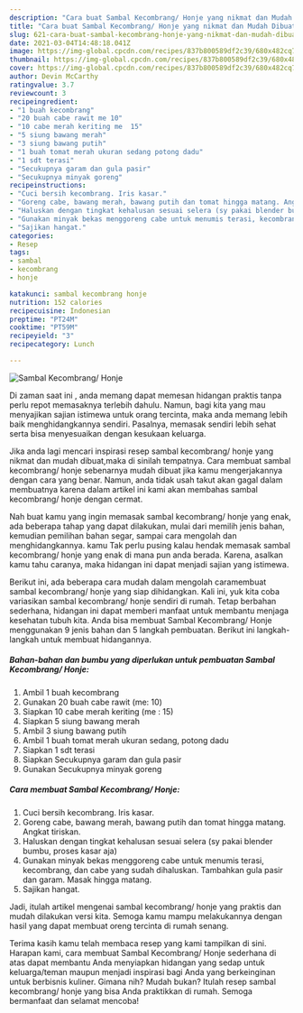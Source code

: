 ```yaml
---
description: "Cara buat Sambal Kecombrang/ Honje yang nikmat dan Mudah Dibuat"
title: "Cara buat Sambal Kecombrang/ Honje yang nikmat dan Mudah Dibuat"
slug: 621-cara-buat-sambal-kecombrang-honje-yang-nikmat-dan-mudah-dibuat
date: 2021-03-04T14:48:18.041Z
image: https://img-global.cpcdn.com/recipes/837b800589df2c39/680x482cq70/sambal-kecombrang-honje-foto-resep-utama.jpg
thumbnail: https://img-global.cpcdn.com/recipes/837b800589df2c39/680x482cq70/sambal-kecombrang-honje-foto-resep-utama.jpg
cover: https://img-global.cpcdn.com/recipes/837b800589df2c39/680x482cq70/sambal-kecombrang-honje-foto-resep-utama.jpg
author: Devin McCarthy
ratingvalue: 3.7
reviewcount: 3
recipeingredient:
- "1 buah kecombrang"
- "20 buah cabe rawit me 10"
- "10 cabe merah keriting me  15"
- "5 siung bawang merah"
- "3 siung bawang putih"
- "1 buah tomat merah ukuran sedang potong dadu"
- "1 sdt terasi"
- "Secukupnya garam dan gula pasir"
- "Secukupnya minyak goreng"
recipeinstructions:
- "Cuci bersih kecombrang. Iris kasar."
- "Goreng cabe, bawang merah, bawang putih dan tomat hingga matang. Angkat tiriskan."
- "Haluskan dengan tingkat kehalusan sesuai selera (sy pakai blender bumbu, proses kasar aja)"
- "Gunakan minyak bekas menggoreng cabe untuk menumis terasi, kecombrang, dan cabe yang sudah dihaluskan. Tambahkan gula pasir dan garam. Masak hingga matang."
- "Sajikan hangat."
categories:
- Resep
tags:
- sambal
- kecombrang
- honje

katakunci: sambal kecombrang honje 
nutrition: 152 calories
recipecuisine: Indonesian
preptime: "PT24M"
cooktime: "PT59M"
recipeyield: "3"
recipecategory: Lunch

---
```



![Sambal Kecombrang/ Honje](https://img-global.cpcdn.com/recipes/837b800589df2c39/680x482cq70/sambal-kecombrang-honje-foto-resep-utama.jpg)

Di zaman  saat ini , anda memang dapat memesan hidangan praktis tanpa perlu repot memasaknya terlebih dahulu. Namun, bagi kita yang mau menyajikan sajian istimewa untuk orang tercinta, maka anda memang lebih baik menghidangkannya sendiri. Pasalnya, memasak sendiri lebih sehat serta bisa menyesuaikan dengan kesukaan keluarga.

Jika anda lagi mencari inspirasi resep sambal kecombrang/ honje yang nikmat dan mudah dibuat,maka di sinilah tempatnya. Cara membuat sambal kecombrang/ honje  sebenarnya mudah dibuat jika kamu mengerjakannya dengan cara yang benar. Namun, anda tidak usah takut akan gagal dalam membuatnya 
karena dalam artikel ini kami akan membahas sambal kecombrang/ honje dengan cermat.  



Nah buat kamu yang ingin memasak sambal kecombrang/ honje yang enak, ada beberapa tahap yang dapat dilakukan, mulai dari memilih jenis bahan, kemudian pemilihan bahan segar, sampai cara mengolah dan menghidangkannya. kamu Tak perlu pusing kalau hendak memasak sambal kecombrang/ honje yang enak di mana pun anda berada. Karena, asalkan kamu  tahu caranya, maka hidangan ini dapat menjadi sajian yang istimewa.

Berikut ini, ada beberapa cara mudah dalam mengolah caramembuat sambal kecombrang/ honje yang siap dihidangkan. Kali ini, yuk kita coba variasikan sambal kecombrang/ honje sendiri di rumah. Tetap berbahan sederhana, hidangan ini dapat memberi manfaat untuk membantu menjaga kesehatan tubuh kita. Anda bisa membuat Sambal Kecombrang/ Honje menggunakan 9 jenis bahan dan 5 langkah pembuatan. Berikut ini langkah-langkah untuk membuat hidangannya.

<!--inarticleads1-->

##### Bahan-bahan dan bumbu yang diperlukan untuk pembuatan Sambal Kecombrang/ Honje:

1. Ambil 1 buah kecombrang
1. Gunakan 20 buah cabe rawit (me: 10)
1. Siapkan 10 cabe merah keriting (me : 15)
1. Siapkan 5 siung bawang merah
1. Ambil 3 siung bawang putih
1. Ambil 1 buah tomat merah ukuran sedang, potong dadu
1. Siapkan 1 sdt terasi
1. Siapkan Secukupnya garam dan gula pasir
1. Gunakan Secukupnya minyak goreng




<!--inarticleads2-->

##### Cara membuat Sambal Kecombrang/ Honje:

1. Cuci bersih kecombrang. Iris kasar.
1. Goreng cabe, bawang merah, bawang putih dan tomat hingga matang. Angkat tiriskan.
1. Haluskan dengan tingkat kehalusan sesuai selera (sy pakai blender bumbu, proses kasar aja)
1. Gunakan minyak bekas menggoreng cabe untuk menumis terasi, kecombrang, dan cabe yang sudah dihaluskan. Tambahkan gula pasir dan garam. Masak hingga matang.
1. Sajikan hangat.




Jadi, itulah artikel mengenai  sambal kecombrang/ honje  yang praktis dan mudah dilakukan versi kita. Semoga kamu mampu melakukannya dengan hasil yang dapat membuat oreng tercinta di rumah senang. 

Terima kasih kamu telah membaca resep yang kami tampilkan di sini. Harapan kami, cara membuat  Sambal Kecombrang/ Honje sederhana di atas dapat membantu Anda menyiapkan hidangan yang sedap untuk keluarga/teman maupun menjadi inspirasi bagi Anda yang berkeinginan untuk berbisnis kuliner. Gimana nih? Mudah bukan? Itulah resep sambal kecombrang/ honje yang bisa Anda praktikkan di rumah. Semoga bermanfaat dan selamat mencoba!

